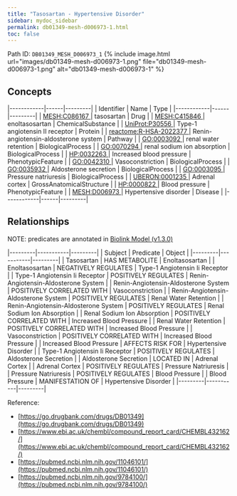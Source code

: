 ```yaml
---
title: "Tasosartan - Hypertensive Disorder"
sidebar: mydoc_sidebar
permalink: db01349-mesh-d006973-1.html
toc: false 
---
```



Path ID: `DB01349_MESH_D006973_1`
{% include image.html url="images/db01349-mesh-d006973-1.png" file="db01349-mesh-d006973-1.png" alt="db01349-mesh-d006973-1" %}

## Concepts

|------------|------|---------|
| Identifier | Name | Type    |
|------------|------|---------|
| <a href="https://identifiers.org/MESH:C086167">MESH:C086167 </a> | tasosartan | Drug |
| <a href="https://identifiers.org/MESH:C415846">MESH:C415846 </a> | enoltasosartan | ChemicalSubstance |
| <a href="https://identifiers.org/UniProt:P30556">UniProt:P30556 </a> | Type-1 angiotensin II receptor | Protein |
| <a href="https://identifiers.org/reactome:R-HSA-2022377">reactome:R-HSA-2022377 </a> | Renin-angiotensin-aldosterone system | Pathway |
| <a href="https://identifiers.org/GO:0003092">GO:0003092 </a> | renal water retention | BiologicalProcess |
| <a href="https://identifiers.org/GO:0070294">GO:0070294 </a> | renal sodium ion absorption | BiologicalProcess |
| <a href="https://identifiers.org/HP:0032263">HP:0032263 </a> | Increased blood pressure | PhenotypicFeature |
| <a href="https://identifiers.org/GO:0042310">GO:0042310 </a> | Vasoconstriction | BiologicalProcess |
| <a href="https://identifiers.org/GO:0035932">GO:0035932 </a> | Aldosterone secretion | BiologicalProcess |
| <a href="https://identifiers.org/GO:0003095">GO:0003095 </a> | Pressure natriuresis | BiologicalProcess |
| <a href="https://identifiers.org/UBERON:0001235">UBERON:0001235 </a> | Adrenal cortex | GrossAnatomicalStructure |
| <a href="https://identifiers.org/HP:0000822">HP:0000822 </a> | Blood pressure | PhenotypicFeature |
| <a href="https://identifiers.org/MESH:D006973">MESH:D006973 </a> | Hypertensive disorder | Disease |
|------------|------|---------|

## Relationships


NOTE: predicates are annotated in <a href="https://github.com/biolink/biolink-model/releases/tag/v1.3.0">Biolink Model (v1.3.0)</a>

|---------|-----------|---------|
| Subject | Predicate | Object  |
|---------|-----------|---------|
| Tasosartan | HAS METABOLITE | Enoltasosartan |
| Enoltasosartan | NEGATIVELY REGULATES | Type-1 Angiotensin Ii Receptor |
| Type-1 Angiotensin Ii Receptor | POSITIVELY REGULATES | Renin-Angiotensin-Aldosterone System |
| Renin-Angiotensin-Aldosterone System | POSITIVELY CORRELATED WITH | Vasoconstriction |
| Renin-Angiotensin-Aldosterone System | POSITIVELY REGULATES | Renal Water Retention |
| Renin-Angiotensin-Aldosterone System | POSITIVELY REGULATES | Renal Sodium Ion Absorption |
| Renal Sodium Ion Absorption | POSITIVELY CORRELATED WITH | Increased Blood Pressure |
| Renal Water Retention | POSITIVELY CORRELATED WITH | Increased Blood Pressure |
| Vasoconstriction | POSITIVELY CORRELATED WITH | Increased Blood Pressure |
| Increased Blood Pressure | AFFECTS RISK FOR | Hypertensive Disorder |
| Type-1 Angiotensin Ii Receptor | POSITIVELY REGULATES | Aldosterone Secretion |
| Aldosterone Secretion | LOCATED IN | Adrenal Cortex |
| Adrenal Cortex | POSITIVELY REGULATES | Pressure Natriuresis |
| Pressure Natriuresis | POSITIVELY REGULATES | Blood Pressure |
| Blood Pressure | MANIFESTATION OF | Hypertensive Disorder |
|---------|-----------|---------|

Reference: 
  - [https://go.drugbank.com/drugs/DB01349](https://go.drugbank.com/drugs/DB01349)
  - [https://www.ebi.ac.uk/chembl/compound_report_card/CHEMBL432162/](https://www.ebi.ac.uk/chembl/compound_report_card/CHEMBL432162/)
  - [https://pubmed.ncbi.nlm.nih.gov/11046101/](https://pubmed.ncbi.nlm.nih.gov/11046101/)
  - [https://pubmed.ncbi.nlm.nih.gov/9784100/](https://pubmed.ncbi.nlm.nih.gov/9784100/)

